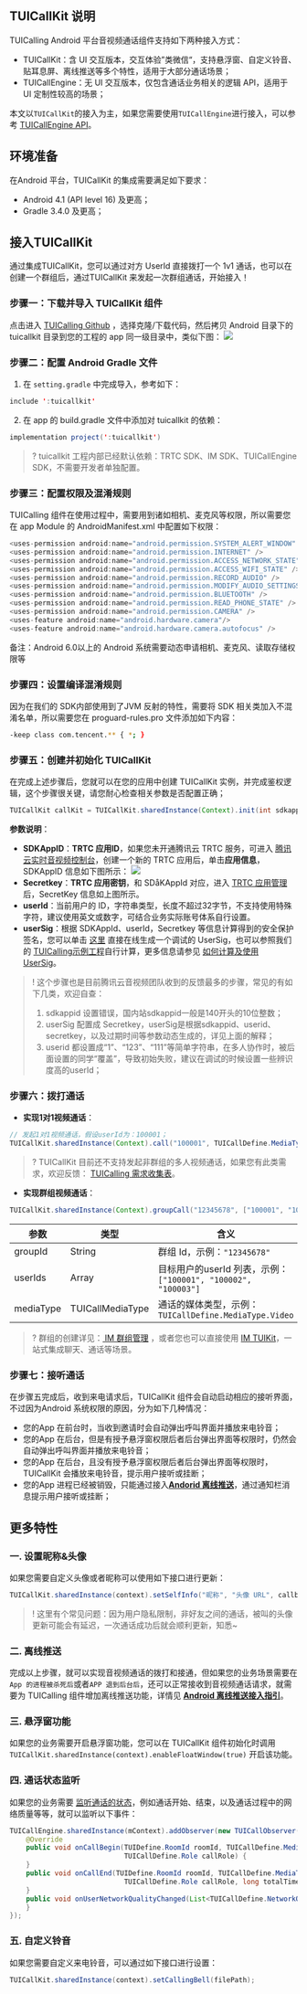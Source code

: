 ## TUICallKit 说明 
TUICalling Android 平台音视频通话组件支持如下两种接入方式：

- TUICallKit：含 UI 交互版本，交互体验”类微信“，支持悬浮窗、自定义铃音、贴耳息屏、离线推送等多个特性，适用于大部分通话场景；
- TUICallEngine：无 UI 交互版本，仅包含通话业务相关的逻辑 API，适用于 UI 定制性较高的场景；

本文以`TUICallKit`的接入为主，如果您需要使用`TUICallEngine`进行接入，可以参考 [TUICallEngine API]()。


## 环境准备
在Android 平台，TUICallKit 的集成需要满足如下要求：

- Android 4.1 (API level 16) 及更高；
- Gradle 3.4.0 及更高；


## 接入TUICallKit
通过集成TUICallKit，您可以通过对方 UserId 直接拨打一个 1v1 通话，也可以在创建一个群组后，通过TUICallKit 来发起一次群组通话，开始接入！


### 步骤一：下载并导入 TUICallKit 组件
点击进入 [TUICalling Github](https://github.com/tencentyun/TUICalling) ，选择克隆/下载代码，然后拷贝 Android 目录下的 tuicallkit 目录到您的工程的 app 同一级目录中，类似下图：
![](https://qcloudimg.tencent-cloud.cn/raw/5184b651c273ff1727065866cc45cd9a.png)

### 步骤二：配置 Android Gradle 文件

1. 在 `setting.gradle` 中完成导入，参考如下：
```java
include ':tuicallkit'
```
2. 在 app 的 build.gradle 文件中添加对 tuicallkit 的依赖：
```java
implementation project(':tuicallkit')
```
> ? tuicallkit 工程内部已经默认依赖：TRTC SDK、IM SDK、TUICallEngine SDK，不需要开发者单独配置。

### 步骤三：配置权限及混淆规则

TUICalling 组件在使用过程中，需要用到诸如相机、麦克风等权限，所以需要您在 app Module 的 AndroidManifest.xml 中配置如下权限：
```java
<uses-permission android:name="android.permission.SYSTEM_ALERT_WINDOW" />        // 使用场景：悬浮窗、应用在后台时拉起通话界面时需要此权限；
<uses-permission android:name="android.permission.INTERNET" />              
<uses-permission android:name="android.permission.ACCESS_NETWORK_STATE" />
<uses-permission android:name="android.permission.ACCESS_WIFI_STATE" />
<uses-permission android:name="android.permission.RECORD_AUDIO" />
<uses-permission android:name="android.permission.MODIFY_AUDIO_SETTINGS" />
<uses-permission android:name="android.permission.BLUETOOTH" />                  // 使用场景：使用蓝牙耳机时需要此权限；
<uses-permission android:name="android.permission.READ_PHONE_STATE" />           // 使用场景：判断是否是系统来电打断时需要此权限；
<uses-permission android:name="android.permission.CAMERA" />
<uses-feature android:name="android.hardware.camera"/>
<uses-feature android:name="android.hardware.camera.autofocus" />
```
备注：Android 6.0以上的 Android 系统需要动态申请相机、麦克风、读取存储权限等

### 步骤四：设置编译混淆规则
因为在我们的 SDK内部使用到了JVM 反射的特性，需要将 SDK 相关类加入不混淆名单，所以需要您在 proguard-rules.pro 文件添加如下内容：
``` bash
-keep class com.tencent.** { *; }
```

### 步骤五：创建并初始化 TUICallKit
在完成上述步骤后，您就可以在您的应用中创建 TUICallKit 实例，并完成鉴权逻辑，这个步骤很关键，请您耐心检查相关参数是否配置正确；
```java
TUICallKit callKit = TUICallKit.sharedInstance(Context).init(int sdkappid, String userId， String userSig);

```
**参数说明**：
- **SDKAppID**：**TRTC 应用ID**，如果您未开通腾讯云 TRTC 服务，可进入 [腾讯云实时音视频控制台](https://console.cloud.tencent.com/trtc/app)，创建一个新的 TRTC 应用后，单击**应用信息**，SDKAppID 信息如下图所示：
![](https://qcloudimg.tencent-cloud.cn/raw/3d6ebfa2a1e4ae5d3af3ecd564fb1463.png)
- **Secretkey**：**TRTC 应用密钥**，和 SDåKAppId 对应，进入 [TRTC 应用管理](https://console.cloud.tencent.com/trtc/app) 后，SecretKey 信息如上图所示。
- **userId**：当前用户的 ID，字符串类型，长度不超过32字节，不支持使用特殊字符，建议使用英文或数字，可结合业务实际账号体系自行设置。
- **userSig**：根据 SDKAppId、userId，Secretkey 等信息计算得到的安全保护签名，您可以单击 [这里](https://console.cloud.tencent.com/trtc/usersigtool) 直接在线生成一个调试的 UserSig，也可以参照我们的 [TUICalling示例工程](https://github.com/tencentyun/TUICalling/blob/main/Android/app/src/main/java/com/tencent/liteav/demo/LoginActivity.java#L74)自行计算，更多信息请参见 [如何计算及使用 UserSig](https://cloud.tencent.com/document/product/647/17275)。

> ! 这个步骤也是目前腾讯云音视频团队收到的反馈最多的步骤，常见的有如下几类，欢迎自查：
> 1. sdkappid 设置错误，国内站sdkappid一般是140开头的10位整数；
> 2. userSig 配置成 Secretkey，userSig是根据sdkappid、userid、secretkey，以及过期时间等参数动态生成的，详见上面的解释；
> 3. userid 都设置成“1”、“123”、“111”等简单字符串，在多人协作时，被后面设置的同学“覆盖”，导致初始失败，建议在调试的时候设置一些辨识度高的userId；



###  步骤六：拨打通话

- **实现1对1视频通话**：
```java
// 发起1对1视频通话，假设userId为：100001；
TUICallKit.sharedInstance(Context).call("100001", TUICallDefine.MediaType.Video);  
```
>? TUICallKit 目前还不支持发起非群组的多人视频通话，如果您有此类需求，欢迎反馈： [TUICalling 需求收集表]()。

- **实现群组视频通话**：
```java
TUICallKit.sharedInstance(Context).groupCall("12345678", ["100001", "100002", "100003"], TUICallDefine.MediaType.Video); 
```
| 参数 | 类型 | 含义 |
|-----|-----|-----|
| groupId | String | 群组 Id，示例：`"12345678"` |
| userIds | Array | 目标用户的userId 列表，示例：`["100001", "100002", "100003"]` |
| mediaType | TUICallMediaType | 通话的媒体类型，示例：`TUICallDefine.MediaType.Video` |

>? 群组的创建详见：[ IM 群组管理](https://cloud.tencent.com/document/product/269/75394#.E5.88.9B.E5.BB.BA.E7.BE.A4.E7.BB.84) ，或者您也可以直接使用 [IM TUIKit](https://cloud.tencent.com/document/product/269/37059)，一站式集成聊天、通话等场景。

###  步骤七：接听通话
在步骤五完成后，收到来电请求后，TUICallKit 组件会自动启动相应的接听界面，不过因为Android 系统权限的原因，分为如下几种情况：
- 您的App 在前台时，当收到邀请时会自动弹出呼叫界面并播放来电铃音；
- 您的App 在后台，但是有授予悬浮窗权限后者后台弹出界面等权限时，仍然会自动弹出呼叫界面并播放来电铃音；
- 您的App 在后台，且没有授予悬浮窗权限后者后台弹出界面等权限时，TUICallKit 会播放来电铃音，提示用户接听或挂断；
- 您的App 进程已经被销毁，只能通过接入[**Andorid 离线推送**]()，通过通知栏消息提示用户接听或挂断；

## 更多特性

### 一. 设置昵称&头像
如果您需要自定义头像或者昵称可以使用如下接口进行更新：
```java
TUICallKit.sharedInstance(context).setSelfInfo("昵称", "头像 URL", callback)；
```
> ! 这里有个常见问题：因为用户隐私限制，非好友之间的通话，被叫的头像更新可能会有延迟，一次通话成功后就会顺利更新，知悉~

### 二. 离线推送

完成以上步骤，就可以实现音视频通话的拨打和接通，但如果您的业务场景需要在 `App 的进程被杀死后`或者`APP 退到后台后`，还可以正常接收到音视频通话请求，就需要为 TUICalling 组件增加离线推送功能，详情见 [**Android 离线推送接入指引**](https://github.com/tencentyun/TUICalling/blob/main/Android/Android%E7%A6%BB%E7%BA%BF%E6%8E%A8%E9%80%81%E6%8E%A5%E5%85%A5%E6%8C%87%E5%BC%95.md)。

### 三. 悬浮窗功能
如果您的业务需要开启悬浮窗功能，您可以在 TUICallKit 组件初始化时调用 `TUICallKit.sharedInstance(context).enableFloatWindow(true)` 开启该功能。

### 四. 通话状态监听
如果您的业务需要 [监听通话的状态](https://cloud.tencent.com/document/product/647/47712#setcallinglistener)，例如通话开始、结束，以及通话过程中的网络质量等等，就可以监听以下事件：
```java
TUICallEngine.sharedInstance(mContext).addObserver(new TUICallObserver() {
    @Override
    public void onCallBegin(TUIDefine.RoomId roomId, TUICallDefine.MediaType callMediaType,
                            TUICallDefine.Role callRole) {
    }
    public void onCallEnd(TUIDefine.RoomId roomId, TUICallDefine.MediaType callMediaType,
                            TUICallDefine.Role callRole, long totalTime) {
    }
    public void onUserNetworkQualityChanged(List<TUICallDefine.NetworkQualityInfo> networkQualityList) {
    }
});
```

### 五. 自定义铃音
如果您需要自定义来电铃音，可以通过如下接口进行设置：
```java
TUICallKit.sharedInstance(context).setCallingBell(filePath);
```



